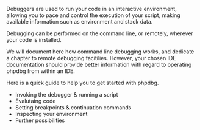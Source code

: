 Debuggers are used to run your code in an interactive environment, allowing you to pace and control the execution of your script, making available information such as environment and stack data.

Debugging can be performed on the command line, or remotely, wherever your code is installed.

We will document here how command line debugging works, and dedicate a chapter to remote debugging facitilies. However, your chosen IDE documentation should provide better information with regard to operating phpdbg from within an IDE.

Here is a quick guide to help you to get started with phpdbg.

- Invoking the debugger & running a script 
- Evalutaing code
- Setting breakpoints & continuation commands
- Inspecting your environment
- Further possibilities
